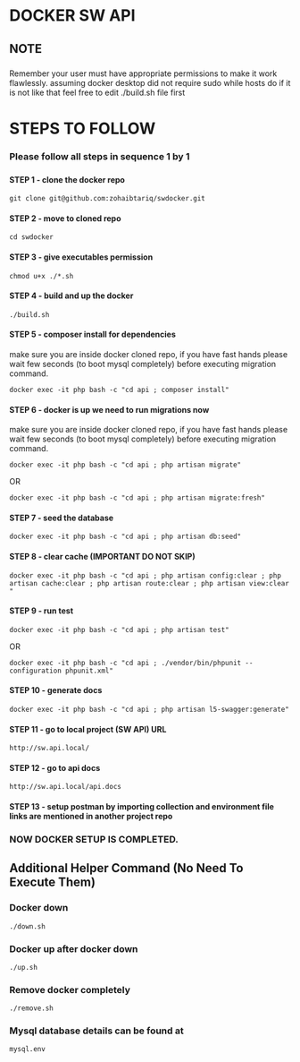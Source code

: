 # DOCKER SW API

## NOTE
###
Remember your user must have appropriate permissions to make it work flawlessly.
assuming docker desktop did not require sudo
while hosts do
if it is not like that feel free to edit ./build.sh file first

# STEPS TO FOLLOW
### Please follow all steps in sequence 1 by 1
###
#### STEP 1 - clone the docker repo
```
git clone git@github.com:zohaibtariq/swdocker.git 
```

#### STEP 2 - move to cloned repo
```
cd swdocker
```

#### STEP 3 - give executables permission
```
chmod u+x ./*.sh
```

#### STEP 4 - build and up the docker
```
./build.sh
```

#### STEP 5 - composer install for dependencies

make sure you are inside docker cloned repo, if you have fast hands please wait few seconds (to boot mysql completely) before executing migration command.

```
docker exec -it php bash -c "cd api ; composer install" 
```

#### STEP 6 - docker is up we need to run migrations now

make sure you are inside docker cloned repo, if you have fast hands please wait few seconds (to boot mysql completely) before executing migration command.

```
docker exec -it php bash -c "cd api ; php artisan migrate" 
```

OR

```
docker exec -it php bash -c "cd api ; php artisan migrate:fresh" 
```

#### STEP 7 - seed the database
```
docker exec -it php bash -c "cd api ; php artisan db:seed" 
```

#### STEP 8 - clear cache (IMPORTANT DO NOT SKIP)
```
docker exec -it php bash -c "cd api ; php artisan config:clear ; php artisan cache:clear ; php artisan route:clear ; php artisan view:clear " 
```

#### STEP 9 - run test

```
docker exec -it php bash -c "cd api ; php artisan test" 
```

OR

```
docker exec -it php bash -c "cd api ; ./vendor/bin/phpunit --configuration phpunit.xml" 
```


#### STEP 10 - generate docs

```
docker exec -it php bash -c "cd api ; php artisan l5-swagger:generate" 
```

#### STEP 11 - go to local project (SW API) URL

```
http://sw.api.local/ 
```

#### STEP 12 - go to api docs

```
http://sw.api.local/api.docs
```


#### STEP 13 - setup postman by importing collection and environment file links are mentioned in another project repo


### NOW DOCKER SETUP IS COMPLETED.

###
## Additional Helper Command (No Need To Execute Them)
###

### Docker down
```
./down.sh
```

### Docker up after docker down
```
./up.sh
```

### Remove docker completely
```
./remove.sh
```

### Mysql database details can be found at
```
mysql.env
```